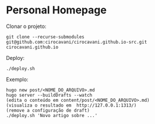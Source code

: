 # Personal Homepage

Clonar o projeto:

    git clone --recurse-submodules git@github.com:cirocavani/cirocavani.github.io-src.git cirocavani.github.io

Deploy:

    ./deploy.sh

Exemplo:

    hugo new post/<NOME_DO_ARQUIVO>.md
    hugo server --buildDrafts --watch
    (edita o conteúdo em content/post/<NOME_DO_ARQUIVO>.md)
    (visualiza o resultado em  http://127.0.0.1:1313/)
    (remove a configuração de draft)
    ./deploy.sh 'Novo artigo sobre ...'
